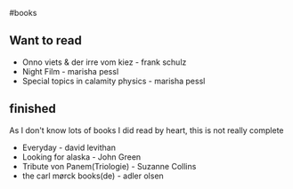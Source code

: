 #books

## Want to read
 * Onno viets & der irre vom kiez - frank schulz
 * Night Film - marisha pessl
 * Special topics in calamity physics - marisha pessl

## finished
As I don't know lots of books I did read by heart, this is not really complete

 * Everyday - david levithan
 * Looking for alaska - John Green 
 * Tribute von Panem(Triologie) - Suzanne Collins
 * the carl mørck books(de) - adler olsen

